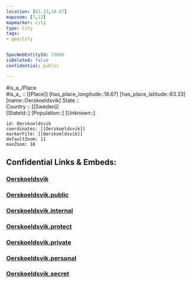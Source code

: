 ```yaml
---
location: [63.33,18.67] 
mapzoom: [7,12] 
mapmarker: city 
type: City
tags:
- geo/City


SpocWebEntityId: 33066
isDeleted: false
confidential: public

---
```

#is_a_/Place  
#is_a_ :: [[Place]] 
[has_place_longitude::18.67] 
[has_place_latitude::63.33] 
[name::Oerskoeldsvik] 
State ::  
Country :: [[Sweden]]  
[StateId::] 
[Population::] 
[Unknown::] 


```leaflet
id: Oerskoeldsvik
coordinates: [[Oerskoeldsvik]] 
markerFile: [[Oerskoeldsvik]] 
defaultZoom: 11 
maxZoom: 18
```


## Confidential Links & Embeds: 

### [Oerskoeldsvik](/_Standards/Earth/Continent/Europe/Europe~North/Sweden/Provinces~Sweden/Västernorrland/City/Oerskoeldsvik.md) 

### [Oerskoeldsvik.public](/_public/Earth/Continent/Europe/Europe~North/Sweden/Provinces~Sweden/Västernorrland/City/Oerskoeldsvik.public.md) 

### [Oerskoeldsvik.internal](/_internal/Earth/Continent/Europe/Europe~North/Sweden/Provinces~Sweden/Västernorrland/City/Oerskoeldsvik.internal.md) 

### [Oerskoeldsvik.protect](/_protect/Earth/Continent/Europe/Europe~North/Sweden/Provinces~Sweden/Västernorrland/City/Oerskoeldsvik.protect.md) 

### [Oerskoeldsvik.private](/_private/Earth/Continent/Europe/Europe~North/Sweden/Provinces~Sweden/Västernorrland/City/Oerskoeldsvik.private.md) 

### [Oerskoeldsvik.personal](/_personal/Earth/Continent/Europe/Europe~North/Sweden/Provinces~Sweden/Västernorrland/City/Oerskoeldsvik.personal.md) 

### [Oerskoeldsvik.secret](/_secret/Earth/Continent/Europe/Europe~North/Sweden/Provinces~Sweden/Västernorrland/City/Oerskoeldsvik.secret.md)

